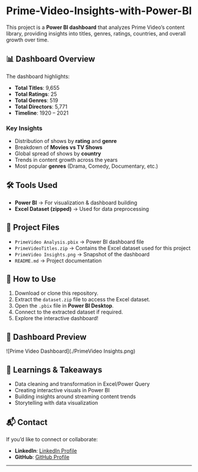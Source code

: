 # Prime-Video-Insights-with-Power-BI

This project is a **Power BI dashboard** that analyzes Prime Video’s content library, providing insights into titles, genres, ratings, countries, and overall growth over time.

## 📊 Dashboard Overview

The dashboard highlights:

* **Total Titles**: 9,655
* **Total Ratings**: 25
* **Total Genres**: 519
* **Total Directors**: 5,771
* **Timeline**: 1920 – 2021

### Key Insights

* Distribution of shows by **rating** and **genre**
* Breakdown of **Movies vs TV Shows**
* Global spread of shows by **country**
* Trends in content growth across the years
* Most popular **genres** (Drama, Comedy, Documentary, etc.)

## 🛠 Tools Used

* **Power BI** → For visualization & dashboard building
* **Excel Dataset (zipped)** → Used for data preprocessing

## 📂 Project Files

* `PrimeVideo Analysis.pbix` → Power BI dashboard file
* `PrimeVideoTitles.zip` → Contains the Excel dataset used for this project
* `PrimeVideo Insights.png` → Snapshot of the dashboard
* `README.md` → Project documentation

## 🚀 How to Use

1. Download or clone this repository.
2. Extract the `dataset.zip` file to access the Excel dataset.
3. Open the `.pbix` file in **Power BI Desktop**.
4. Connect to the extracted dataset if required.
5. Explore the interactive dashboard!

## 📸 Dashboard Preview

![Prime Video Dashboard](./PrimeVideo Insights.png)

## 🔑 Learnings & Takeaways

* Data cleaning and transformation in Excel/Power Query
* Creating interactive visuals in Power BI
* Building insights around streaming content trends
* Storytelling with data visualization

## 📬 Contact

If you’d like to connect or collaborate:

* **LinkedIn**: [LinkedIn Profile](http://linkedin.com/in/bhuvana-reddy-907a68339)
* **GitHub**: [GitHub Profile](https://github.com/Bhuvana908)

---


